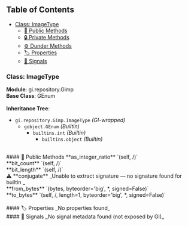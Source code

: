 ## Table of Contents
- [Class: ImageType](#class-imagetype)
  - [🔹 Public Methods](#-public-methods)
  - [🔒 Private Methods](#-private-methods)
  - [⚙️ Dunder Methods](#️-dunder-methods)
  - [🏷️ Properties](#-properties)
  - [📣 Signals](#-signals)

### Class: ImageType
**Module**: gi.repository.Gimp  
**Base Class**: GEnum<br><br>
**Inheritance Tree**:
- `gi.repository.Gimp.ImageType` *(GI-wrapped)*
  - `gobject.GEnum` *(Builtin)*
    - `builtins.int` *(Builtin)*
      - `builtins.object` *(Builtin)*
<br>
#### 🔹 Public Methods
**as_integer_ratio**  
`(self, /)`<br>
**bit_count**  
`(self, /)`<br>
**bit_length**  
`(self, /)`<br>
⚠️ **conjugate**
_Unable to extract signature — no signature found for builtin <method 'conjugate' of 'int' objects>_<br>
**from_bytes**  
`(bytes, byteorder='big', *, signed=False)`<br>
**to_bytes**  
`(self, /, length=1, byteorder='big', *, signed=False)`<br>
<br>
#### 🏷️ Properties
_No properties found_
<br>
#### 📣 Signals
_No signal metadata found (not exposed by GI)_
<br>